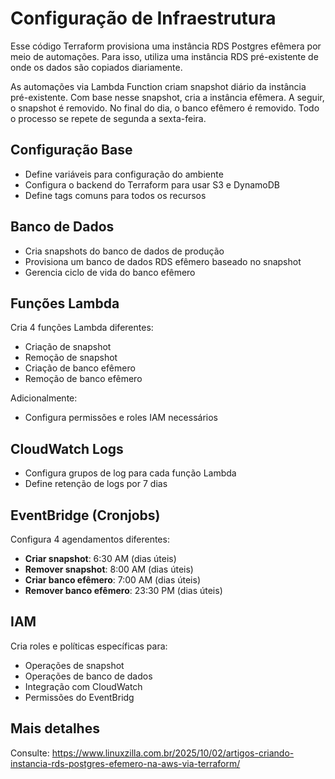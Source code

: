 # Configuração de Infraestrutura

Esse código Terraform provisiona uma instância RDS Postgres efêmera por meio de automações. Para isso, utiliza uma instância RDS pré-existente de onde os dados são copiados diariamente.

As automações via Lambda Function criam snapshot diário da instância pré-existente. Com base nesse snapshot, cria a instância efêmera. A seguir, o snapshot é removido. No final do dia, o banco efêmero é removido. Todo o processo se repete de segunda a sexta-feira.

## Configuração Base

- Define variáveis para configuração do ambiente
- Configura o backend do Terraform para usar S3 e DynamoDB
- Define tags comuns para todos os recursos

## Banco de Dados

- Cria snapshots do banco de dados de produção
- Provisiona um banco de dados RDS efêmero baseado no snapshot
- Gerencia ciclo de vida do banco efêmero

## Funções Lambda

Cria 4 funções Lambda diferentes:

- Criação de snapshot
- Remoção de snapshot
- Criação de banco efêmero
- Remoção de banco efêmero

Adicionalmente:

- Configura permissões e roles IAM necessários

## CloudWatch Logs

- Configura grupos de log para cada função Lambda
- Define retenção de logs por 7 dias

## EventBridge (Cronjobs)

Configura 4 agendamentos diferentes:

- **Criar snapshot**: 6:30 AM (dias úteis)
- **Remover snapshot**: 8:00 AM (dias úteis)
- **Criar banco efêmero**: 7:00 AM (dias úteis)
- **Remover banco efêmero**: 23:30 PM (dias úteis)

## IAM

Cria roles e políticas específicas para:

- Operações de snapshot
- Operações de banco de dados
- Integração com CloudWatch
- Permissões do EventBridg

## Mais detalhes

Consulte: https://www.linuxzilla.com.br/2025/10/02/artigos-criando-instancia-rds-postgres-efemero-na-aws-via-terraform/
